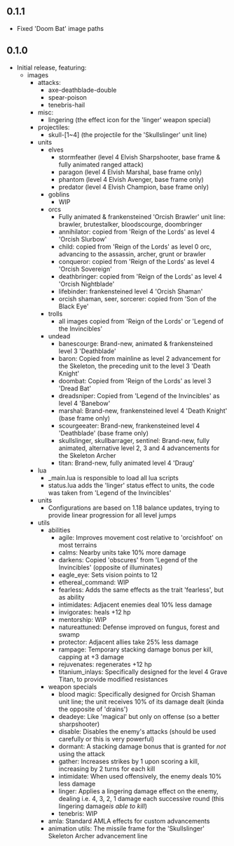 ## 0.1.1

- Fixed 'Doom Bat' image paths

## 0.1.0

- Initial release, featuring:
  - images
    - attacks:
      - axe-deathblade-double
      - spear-poison
      - tenebris-hail
    - misc: 
      - lingering (the effect icon for the 'linger' weapon special)
    - projectiles: 
      - skull-[1~4] (the projectile for the 'Skullslinger' unit line)
    - units
      - elves
        - stormfeather (level 4 Elvish Sharpshooter, base frame & fully animated ranged attack)
        - paragon (level 4 Elvish Marshal, base frame only)
        - phantom (level 4 Elvish Avenger, base frame only)
        - predator (level 4 Elvish Champion, base frame only)
      - goblins
        - WIP
      - orcs
        - Fully animated & frankensteined 'Orcish Brawler' unit line: brawler, brutestalker, bloodscourge, doombringer
        - annihilator: copied from 'Reign of the Lords' as level 4 'Orcish Slurbow'
        - child: copied from 'Reign of the Lords' as level 0 orc, advancing to the assassin, archer, grunt or brawler
        - conqueror: copied from 'Reign of the Lords' as level 4 'Orcish Sovereign'
        - deathbringer: copied from 'Reign of the Lords' as level 4 'Orcish Nightblade'
        - lifebinder: frankensteined level 4 'Orcish Shaman'
        - orcish shaman, seer, sorcerer: copied from 'Son of the Black Eye'
      - trolls
        - all images copied from 'Reign of the Lords' or 'Legend of the Invincibles'
      - undead
        - banescourge: Brand-new, animated & frankensteined level 3 'Deathblade'
        - baron: Copied from mainline as level 2 advancement for the Skeleton, the preceding unit to the level 3  'Death Knight'
        - doombat: Copied from 'Reign of the Lords' as level 3 'Dread Bat'
        - dreadsniper: Copied from 'Legend of the Invincibles' as level 4 'Banebow'
        - marshal: Brand-new, frankensteined level 4 'Death Knight' (base frame only)
        - scourgeeater: Brand-new, frankensteined level 4 'Deathblade' (base frame only)
        - skullslinger, skullbarrager, sentinel: Brand-new, fully animated, alternative level 2, 3 and 4  advancements for the Skeleton Archer
        - titan: Brand-new, fully animated level 4 'Draug'
    - lua
      - _main.lua is responsible to load all lua scripts
      - status.lua adds the 'linger' status effect to units, the code was taken from 'Legend of the Invincibles'
    - units
      - Configurations are based on 1.18 balance updates, trying to provide linear progression for all level jumps
    - utils
      - abilities
        - agile: Improves movement cost relative to 'orcishfoot' on most terrains
        - calms: Nearby units take 10% more damage
        - darkens: Copied 'obscures' from 'Legend of the Invincibles' (opposite of illuminates)
        - eagle_eye: Sets vision points to 12
        - ethereal_command: WIP
        - fearless: Adds the same effects as the trait 'fearless', but as ability
        - intimidates: Adjacent enemies deal 10% less damage
        - invigorates: heals +12 hp
        - mentorship: WIP
        - natureattuned: Defense improved on fungus, forest and swamp
        - protector: Adjacent allies take 25% less damage
        - rampage: Temporary stacking damage bonus per kill, capping at +3 damage
        - rejuvenates: regenerates +12 hp
        - titanium_inlays: Specifically designed for the level 4 Grave Titan, to provide modified resistances
      - weapon specials
        - blood magic: Specifically designed for Orcish Shaman unit line; the unit receives 10% of its damage dealt (kinda the opposite of 'drains')
        - deadeye: Like 'magical' but only on offense (so a better sharpshooter)
        - disable: Disables the enemy's attacks (should be used carefully or this is very powerful)
        - dormant: A stacking damage bonus that is granted for *not* using the attack
        - gather: Increases strikes by 1 upon scoring a kill, increasing by 2 turns for each kill
        - intimidate: When used offensively, the enemy deals 10% less damage
        - linger: Applies a lingering damage effect on the enemy, dealing i.e. 4, 3, 2, 1 damage each successive  round (this lingering damage*is able to kill*)
        - tenebris: WIP
      - amla: Standard AMLA effects for custom advancements
      - animation utils: The missile frame for the 'Skullslinger' Skeleton Archer advancement line


